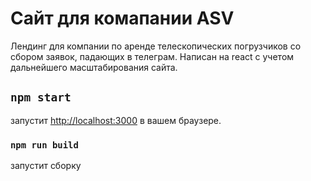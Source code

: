 # Сайт для комапании ASV
Лендинг для компании по аренде телескопических погрузчиков со сбором заявок, падающих в телеграм. Написан на react с учетом дальнейшего масштабирования сайта.

## `npm start`
запустит [http://localhost:3000](http://localhost:3000) в вашем браузере.

### `npm run build`

запустит сборку
